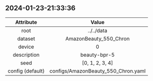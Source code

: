 
## 2024-01-23-21:33:36 


|  Attribute   |   Value   |
| :-------------: | :-----------: |
|  root  |   ../../data    |
|  dataset  |   AmazonBeauty_550_Chron    |
|  device  |   0    |
|  description  |   beauty-bpr-5    |
|  seed  |   [0, 1, 2, 3, 4]    |
|  config (default)  |   configs/AmazonBeauty_550_Chron.yaml    |
